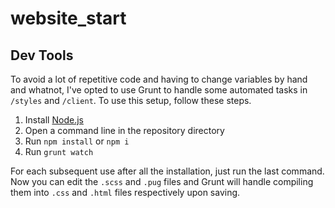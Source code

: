 # website_start

## Dev Tools

To avoid a lot of repetitive code and having to change variables by hand and
whatnot, I've opted to use Grunt to handle some automated tasks in `/styles` and
`/client`. To use this setup, follow these steps.

1. Install [Node.js](https://nodejs.org/en/)
1. Open a command line in the repository directory
1. Run `npm install` or `npm i`
1. Run `grunt watch`

For each subsequent use after all the installation, just run the last command.
Now you can edit the `.scss` and `.pug` files and Grunt will handle compiling
them into `.css` and `.html` files respectively upon saving.
